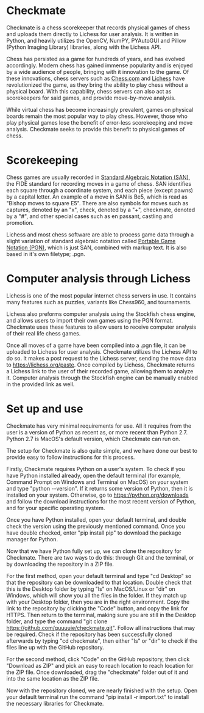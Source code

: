 # Checkmate

Checkmate is a chess scorekeeper that records physical games of chess and uploads them directly to Lichess for user analysis. It is written in Python, and heavily utilizes the OpenCV, NumPY, PYAutoGUI and Pillow (Python Imaging Library) libraries, along with the Lichess API. 

Chess has persisted as a game for hundreds of years, and has evolved accordingly. Modern chess has gained immense popularity and is enjoyed by a wide audience of people, bringing with it innovation to the game. Of these innovations, chess servers such as [Chess.com](https://chess.com) and [Lichess](https://lichess.org) have revolutionized the game, as they bring the ability to play chess without a physical board. With this capability, chess servers can also act as scorekeepers for said games, and provide move-by-move analysis. 

While virtual chess has become increasingly prevalent, games on physical boards remain the most popular way to play chess. However, those who play physical games lose the benefit of error-less scorekeeping and move analysis. Checkmate seeks to provide this benefit to physical games of chess. 

# Scorekeeping

Chess games are usually recorded in [Standard Algebraic Notation (SAN)](https://www.chess.com/article/view/chess-notation), the FIDE standard for recording moves in a game of chess. SAN identifies each square through a coordinate system, and each piece (except pawns) by a capital letter. An example of a move in SAN is Be5, which is read as "Bishop moves to square E5". There are also symbols for moves such as captures, denoted by an "x", check, denoted by a "+", checkmate, denoted by a "#", and other special cases such as en passant, castling and promotion.

Lichess and most chess software are able to process game data through a  slight variation of standard algebraic notation called [Portable Game Notation (PGN)](https://www.chess.com/terms/chess-pgn), which is just SAN, combined with markup text. It is also based in it's own filetype; .pgn.

# Computer analysis through Lichess

Lichess is one of the most popular internet chess servers in use. It contains many features such as puzzles, variants like Chess960, and tournaments.

Lichess also preforms computer analysis using the Stockfish chess engine, and allows users to import their own games using the PGN format. Checkmate uses these features to allow users to receive computer analysis of their real life chess games. 

Once all moves of a game have been compiled into a .pgn file, it can be uploaded to Lichess for user analysis. Checkmate utilizes the Lichess API to do so. It makes a post request to the Lichess server, sending the move data to https://lichess.org/paste. Once compiled by Lichess, Checkmate returns a Lichess link to the user of their recorded game, allowing them to analyze it. Computer analysis through the Stockfish engine can be manually enabled in the provided link as well.	 

# Set up and use

Checkmate has very minimal requirements for use. All it requires from the user is a version of Python as recent as, or more recent than Python 2.7. Python 2.7 is MacOS's default version, which Checkmate can run on.

The setup for Checkmate is also quite simple, and we have done our best to provide easy to follow instructions for this process.

Firstly, Checkmate requires Python on a user's system. To check if you have Python installed already, open the default terminal (for example, Command Prompt on Windows and Terminal on MacOS) on your system and type "python --version". If it returns some version of Python, then it is installed on your system. Otherwise, go to https://python.org/downloads and follow the download instructions for the most recent version of Python, and for your specific operating system.

Once you have Python installed, open your default terminal, and double check the version using the previously mentioned command. Once you have double checked, enter "pip install pip" to download the package manager for Python.

Now that we have Python fully set up, we can clone the repository for Checkmate. There are two ways to do this: through Git and the terminal, or by downloading the repository in a ZIP file. 

For the first method, open your default terminal and type "cd Desktop" so that the repository can be downloaded to that location. Double check that this is the Desktop folder by typing "ls" on MacOS/Linux or "dir" on Windows, which will show you all the files in the folder. If they match up with your Desktop folder, then you are in the right environment. Copy the link to the repository by clicking the "Code" button, and copy the link for HTTPS. Then return to the terminal, making sure you are still in the Desktop folder, and type the command "git clone https://github.com/guuuuie/checkmate.git". Follow all instructions that may be required. Check if the repository has been successfully cloned afterwards by typing "cd checkmate", then either "ls" or "dir" to check if the files line up with the GitHub repository. 

For the second method, click "Code" on the GitHub repository, then click "Download as ZIP" and pick an easy to reach location to reach location for the ZIP file. Once downloaded, drag the "checkmate" folder out of it and into the same location as the ZIP file.

Now with the repository cloned, we are nearly finished with the setup. Open your default terminal run the command "pip install -r import.txt" to install the necessary libraries for Checkmate.  
